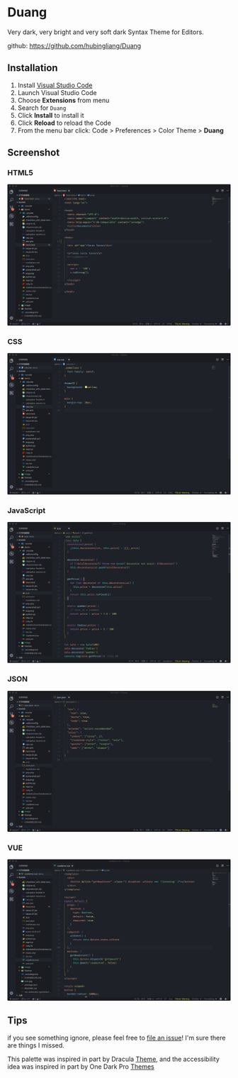 # Duang

Very dark, very bright and very soft dark Syntax Theme for Editors.

github: https://github.com/hubingliang/Duang

## Installation

1.  Install [Visual Studio Code](https://code.visualstudio.com/)
2.  Launch Visual Studio Code
3.  Choose **Extensions** from menu
4.  Search for `Duang`
5.  Click **Install** to install it
6.  Click **Reload** to reload the Code
7.  From the menu bar click: Code > Preferences > Color Theme > **Duang**

## Screenshot

### HTML5

![HTML](https://github.com/hubingliang/Duang/blob/master/image/html.png?raw=true)

### CSS

![CSS](https://github.com/hubingliang/Duang/blob/master/image/css.png?raw=true)

### JavaScript

![JavaScript](https://github.com/hubingliang/Duang/blob/master/image/js.png?raw=true)

### JSON

![JSON](https://github.com/hubingliang/Duang/blob/master/image/jaon.png?raw=true)

### VUE

![VUE](https://github.com/hubingliang/Duang/blob/master/image/vue.png?raw=true)

## Tips

if you see something ignore, please feel free to [file an issue](https://github.com/hubingliang/Duang/issues)! I'm sure there are things I missed.

This palette was inspired in part by Dracula [Theme](https://marketplace.visualstudio.com/items?itemName=dracula-theme.theme-dracula), and the accessibility idea was inspired in part by One Dark Pro [Themes](https://marketplace.visualstudio.com/items?itemName=zhuangtongfa.Material-theme)
